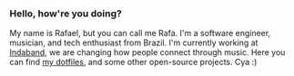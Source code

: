 ### Hello, how're you doing?

My name is Rafael, but you can call me Rafa. I'm a software engineer, musician, and tech enthusiast from Brazil. I'm currently working at [Indaband](https://inda.band), we are changing how people connect through music. Here you can find [my dotfiles](github.com/rafaelcanovas/dotfiles), and some other open-source projects. Cya :) 
